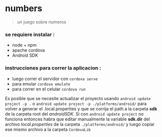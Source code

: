 # numbers

> un juego sobre numeros

### se requiere instalar :

 + node + npm
 + apache cordova 
 + Android SDK
 
### instrucciones para correr la aplicacion :

 + luego correr el servidor con ```cordova serve```
 + para emular ```cordova emulate```
 + para correr en el celular ```cordova run```

Es posible que se necesite actualizar el proyecto usando `android update project -p .` o `android update project -p ./platforms/android/` para volver a generar el .local.properties y que se corrija el path a la carpeta **sdk** de la carpeta root del *androidSDK*.
Si con `android update project` no funciona entonces habra que editar manualmente la variable **sdk.dir** del archivo *local.properties* de la carpeta `./platforms/android/` y luego copiar ese mismo archivo a la carpeta `CordovaLib` 
